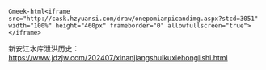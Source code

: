 `Gmeek-html<iframe src="http://cask.hzyuansi.com/draw/onepomianpicandimg.aspx?stcd=3051" width="100%" height="460px" frameborder="0" allowfullscreen="true"></iframe>`

新安江水库泄洪历史：https://www.jdzjw.com/202407/xinanjiangshuikuxiehonglishi.html